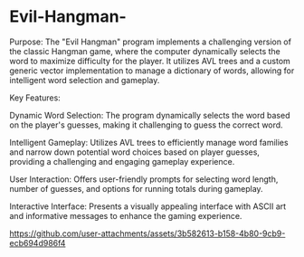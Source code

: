 # Evil-Hangman-

Purpose:
The "Evil Hangman" program implements a challenging version of the classic Hangman game, where the computer dynamically selects the word to maximize difficulty for the player. It utilizes AVL trees and a custom generic vector implementation to manage a dictionary of words, allowing for intelligent word selection and gameplay.

Key Features:

Dynamic Word Selection: The program dynamically selects the word based on the player's guesses, making it challenging to guess the correct word.

Intelligent Gameplay: Utilizes AVL trees to efficiently manage word families and narrow down potential word choices based on player guesses, providing a challenging and engaging gameplay experience.

User Interaction: Offers user-friendly prompts for selecting word length, number of guesses, and options for running totals during gameplay.

Interactive Interface: Presents a visually appealing interface with ASCII art and informative messages to enhance the gaming experience.



https://github.com/user-attachments/assets/3b582613-b158-4b80-9cb9-ecb694d986f4

